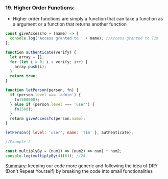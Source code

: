 ### 19. Higher Order Functions:

- Higher order functions are simply a function that can take a function as a argument or a function that returns another function

```js
const giveAccessTo = (name) => {
  console.log('Access granted to ' + name); //Access granted to Tim
};

function authenticate(verify) {
  let array = [];
  for (let i = 0; i < verify; i++) {
    array.push(i);
  }
  return true;
}

function letPerson(person, fn) {
  if (person.level === 'admin') {
    fn(500000);
  } else if (person.level === 'user') {
    fn(500);
  }
  return giveAccessTo(person.name);
}

letPerson({ level: 'user', name: 'Tim' }, authenticate);
```

```js
//Example 2

const multiplyBy = (num1) => (num2) => num1 * num2;
console.log(multiplyBy(4)(6)); //24
```
<u>Summary</u>: keeping our code more generic and following the idea of DRY (Don't Repeat Yourself) by breaking the code into small functionalities